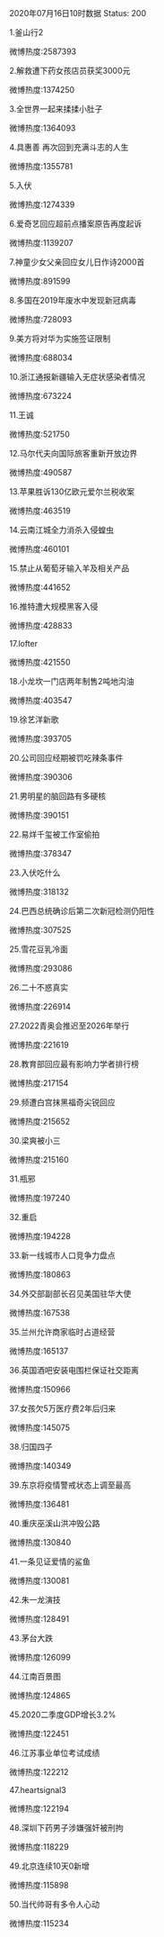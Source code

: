 2020年07月16日10时数据
Status: 200

1.釜山行2

微博热度:2587393

2.解救遭下药女孩店员获奖3000元

微博热度:1374250

3.全世界一起来揉揉小肚子

微博热度:1364093

4.具惠善 再次回到充满斗志的人生

微博热度:1355781

5.入伏

微博热度:1274339

6.爱奇艺回应超前点播案原告再度起诉

微博热度:1139207

7.神童少女父亲回应女儿日作诗2000首

微博热度:891599

8.多国在2019年废水中发现新冠病毒

微博热度:728093

9.美方将对华为实施签证限制

微博热度:688034

10.浙江通报新疆输入无症状感染者情况

微博热度:673224

11.王诚

微博热度:521750

12.马尔代夫向国际旅客重新开放边界

微博热度:490587

13.苹果胜诉130亿欧元爱尔兰税收案

微博热度:463519

14.云南江城全力消杀入侵蝗虫

微博热度:460101

15.禁止从葡萄牙输入羊及相关产品

微博热度:441652

16.推特遭大规模黑客入侵

微博热度:428833

17.lofter

微博热度:421550

18.小龙坎一门店两年制售2吨地沟油

微博热度:403547

19.徐艺洋新歌

微博热度:393705

20.公司回应经期被罚吃辣条事件

微博热度:390306

21.男明星的脑回路有多硬核

微博热度:390151

22.易烊千玺被工作室偷拍

微博热度:378347

23.入伏吃什么

微博热度:318132

24.巴西总统确诊后第二次新冠检测仍阳性

微博热度:307525

25.雪花豆乳冷面

微博热度:293086

26.二十不惑真实

微博热度:226914

27.2022青奥会推迟至2026年举行

微博热度:221619

28.教育部回应最有影响力学者排行榜

微博热度:217154

29.频遭白宫抹黑福奇尖锐回应

微博热度:215652

30.梁爽被小三

微博热度:215160

31.瓶邪

微博热度:197240

32.重启

微博热度:194228

33.新一线城市人口竞争力盘点

微博热度:180863

34.外交部副部长召见美国驻华大使

微博热度:167538

35.兰州允许商家临时占道经营

微博热度:165137

36.英国酒吧安装电围栏保证社交距离

微博热度:150966

37.女孩欠5万医疗费2年后归来

微博热度:145075

38.归国四子

微博热度:140349

39.东京将疫情警戒状态上调至最高

微博热度:136481

40.重庆巫溪山洪冲毁公路

微博热度:130840

41.一条见证爱情的鲨鱼

微博热度:130081

42.朱一龙演技

微博热度:128491

43.茅台大跌

微博热度:126099

44.江南百景图

微博热度:124865

45.2020二季度GDP增长3.2%

微博热度:122451

46.江苏事业单位考试成绩

微博热度:122212

47.heartsignal3

微博热度:122194

48.深圳下药男子涉嫌强奸被刑拘

微博热度:118229

49.北京连续10天0新增

微博热度:115898

50.当代帅哥有多令人心动

微博热度:115234

